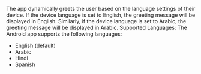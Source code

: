 The app dynamically greets the user based on the language settings of their device. If the device language is set to English, the greeting message will be displayed in English. Similarly, if the device language is set to Arabic, the greeting message will be displayed in Arabic.
Supported Languages: The Android app supports the following languages:
* English (default)
* Arabic
* Hindi
* Spanish
